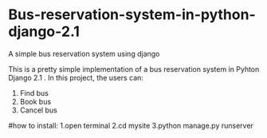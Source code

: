 # Bus-reservation-system-in-python-django-2.1
A simple bus reservation system using django

This is a pretty simple implementation of a bus reservation system in Pyhton Django 2.1 .
In this project, the users can:
1. Find bus
2. Book bus
3. Cancel bus


#how to install:
1.open terminal
2.cd mysite
3.python manage.py runserver

